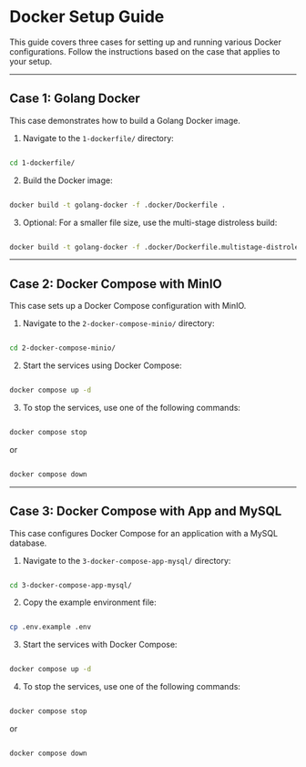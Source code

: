 #  Docker Setup Guide
This guide covers three cases for setting up and running various Docker configurations. Follow the instructions based on the case that applies to your setup.

---

##  Case 1: Golang Docker
This case demonstrates how to build a Golang Docker image.

1. Navigate to the `1-dockerfile/` directory:

```bash

cd 1-dockerfile/

```

2. Build the Docker image:

```bash

docker build -t golang-docker -f .docker/Dockerfile .

```

3. Optional: For a smaller file size, use the multi-stage distroless build:

```bash

docker build -t golang-docker -f .docker/Dockerfile.multistage-distroless . --no-cache

```

---

##  Case 2: Docker Compose with MinIO
This case sets up a Docker Compose configuration with MinIO.

1. Navigate to the `2-docker-compose-minio/` directory:

```bash

cd 2-docker-compose-minio/

```

2. Start the services using Docker Compose:

```bash

docker compose up -d

```

3. To stop the services, use one of the following commands:

```bash

docker compose stop

```

or

```bash

docker compose down

```
 --- 

##  Case 3: Docker Compose with App and MySQL

This case configures Docker Compose for an application with a MySQL database.

  

1. Navigate to the `3-docker-compose-app-mysql/` directory:

```bash

cd 3-docker-compose-app-mysql/

```

2. Copy the example environment file:

```bash

cp .env.example .env

```

3. Start the services with Docker Compose:

```bash

docker compose up -d

```

4. To stop the services, use one of the following commands:

```bash

docker compose stop

```

or

```bash

docker compose down
